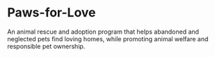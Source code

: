 # Paws-for-Love
An animal rescue and adoption program that helps abandoned and neglected pets find loving homes, while promoting animal welfare and responsible pet ownership.

